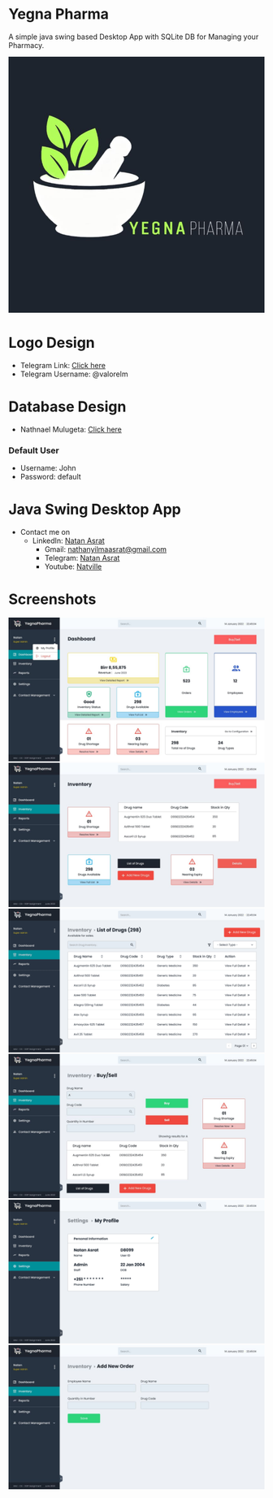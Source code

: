 # Yegna Pharma

A simple java swing based Desktop App with SQLite DB for Managing your Pharmacy.


![Ss](login_background.jpg)

# Logo Design
 - Telegram Link: [Click here](https://t.me/valorelm)
 - Telegram Username: @valorelm 

# Database Design
 - Nathnael Mulugeta: [Click here](https://github.com/nathe444/nathe444?tab=readme-ov-file)

### Default User
- Username: John
- Password: default
# Java Swing Desktop App
 - Contact me on
     - LinkedIn: [Natan Asrat](https://linkedin.com/in/natan-asrat)
       - Gmail: nathanyilmaasrat@gmail.com
       - Telegram: [Natan Asrat](https://t.me/fail_your_way_to_success)
       - Youtube: [Natville](https://www.youtube.com/@natvilletutor)

# Screenshots
![dash](screenshots/dashboard_profile.jpg)
![inventory](screenshots/Inventory.jpg)
![list](screenshots/list_of_drugs.png)
![sell](screenshots/Sell.jpg)
![my_profile](screenshots/my_profile.png)
![new order](screenshots/add_new_order.jpg)